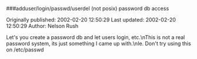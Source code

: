 ###adduser/login/passwd/userdel (not posix) password db access

Originally published: 2002-02-20 12:50:29
Last updated: 2002-02-20 12:50:29
Author: Nelson Rush

Let's you create a password db and let users login, etc.\nThis is not a real password system, its just something I came up with.\nIe. Don't try using this on /etc/passwd